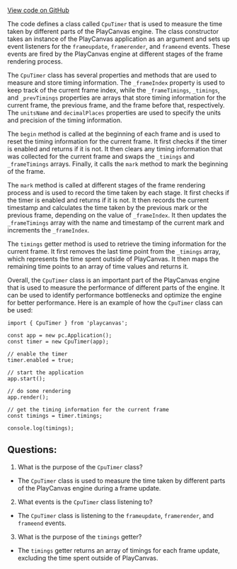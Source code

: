 [View code on GitHub](https://github.com/playcanvas/engine/extras/mini-stats/cpu-timer.js)

The code defines a class called `CpuTimer` that is used to measure the time taken by different parts of the PlayCanvas engine. The class constructor takes an instance of the PlayCanvas application as an argument and sets up event listeners for the `frameupdate`, `framerender`, and `frameend` events. These events are fired by the PlayCanvas engine at different stages of the frame rendering process.

The `CpuTimer` class has several properties and methods that are used to measure and store timing information. The `_frameIndex` property is used to keep track of the current frame index, while the `_frameTimings`, `_timings`, and `_prevTimings` properties are arrays that store timing information for the current frame, the previous frame, and the frame before that, respectively. The `unitsName` and `decimalPlaces` properties are used to specify the units and precision of the timing information.

The `begin` method is called at the beginning of each frame and is used to reset the timing information for the current frame. It first checks if the timer is enabled and returns if it is not. It then clears any timing information that was collected for the current frame and swaps the `_timings` and `_frameTimings` arrays. Finally, it calls the `mark` method to mark the beginning of the frame.

The `mark` method is called at different stages of the frame rendering process and is used to record the time taken by each stage. It first checks if the timer is enabled and returns if it is not. It then records the current timestamp and calculates the time taken by the previous mark or the previous frame, depending on the value of `_frameIndex`. It then updates the `_frameTimings` array with the name and timestamp of the current mark and increments the `_frameIndex`.

The `timings` getter method is used to retrieve the timing information for the current frame. It first removes the last time point from the `_timings` array, which represents the time spent outside of PlayCanvas. It then maps the remaining time points to an array of time values and returns it.

Overall, the `CpuTimer` class is an important part of the PlayCanvas engine that is used to measure the performance of different parts of the engine. It can be used to identify performance bottlenecks and optimize the engine for better performance. Here is an example of how the `CpuTimer` class can be used:

```
import { CpuTimer } from 'playcanvas';

const app = new pc.Application();
const timer = new CpuTimer(app);

// enable the timer
timer.enabled = true;

// start the application
app.start();

// do some rendering
app.render();

// get the timing information for the current frame
const timings = timer.timings;

console.log(timings);
```
## Questions: 
 1. What is the purpose of the `CpuTimer` class?
- The `CpuTimer` class is used to measure the time taken by different parts of the PlayCanvas engine during a frame update.

2. What events is the `CpuTimer` class listening to?
- The `CpuTimer` class is listening to the `frameupdate`, `framerender`, and `frameend` events.

3. What is the purpose of the `timings` getter?
- The `timings` getter returns an array of timings for each frame update, excluding the time spent outside of PlayCanvas.